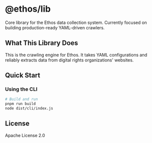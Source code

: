 # @ethos/lib

Core library for the Ethos data collection system. Currently focused on building production-ready YAML-driven crawlers.

## What This Library Does

This is the crawling engine for Ethos. It takes YAML configurations and reliably extracts data from digital rights organizations' websites.

## Quick Start

### Using the CLI

```bash
# Build and run
pnpm run build
node dist/cli/index.js
```

## License

Apache License 2.0
